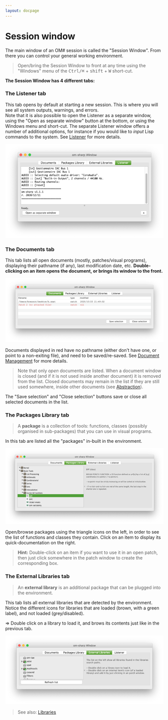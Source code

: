 ```yaml
---
layout: docpage
---
```


# Session window

The main window of an OM# session is called the "Session Window". 
From there you can control your general working environment.

> Open/bring the Session Window to front at any time using the "Windows" menu of the  <kbd>Ctrl/⌘</kbd> + <kbd>shift</kbd> + <kbd>W</kbd> short-cut.


**The Session Window has 4 different tabs:**

### The **Listener** tab

This tab opens by default at starting a new session. This is where you will see all system outputs, warnings, and errors.   
Note that it is also possible to open the Listener as a separate window, using the "Open as separate window" button at the bottom, or using the Windows menu and short-cut. The separate Listener window offers a number of additional options, for instance if you would like to _input_ Lisp commands to the system. See [Listener](listener) for more details.


<img src="session_img/session-listener.png">

### The **Documents** tab 

This tab lists all open documents (mostly, patches/visual programs), displaying their pathname (if any), last modification date, etc. 
**Double-clicking on an item opens the document, or brings its window to the front.**

<img src="session_img/session-documents.png">


Documents displayed in red have no pathname (either don't have one, or point to a non-exiting file), and need to be saved/re-saved. 
See [Document Management](doc-management) for more details. 

> Note that only _open_ documents are listed. When a document window is closed (and if it is not used inside another document) it is removed from the list. 
Closed documents may remain in the list if they are still used somewhere, inside other documents (see [Abstraction](abstraction)). 

The "Save selection" and "Close selection" buttons save or close all selected documents in the list.

### The **Packages Library** tab 

> A **package** is a collection of tools: functions, classes (possibly organised in sub-packages) that you can use in visual programs.

In this tab are listed all the "packages" in-built in the environment.

<img src="session_img/session-packages.png">

Open/browse packages using the triangle icons on the left, in order to see the list of functions and classes they contain.
Click on an item to display its quick-documentation on the right.

> **Hint:** Double-click on an item if you want to use it in an open patch, then just click somewhere in the patch window to create the corresponding box.

### The **External Libraries** tab 

> An **external library** is an additional package that can be plugged into the environment.

This tab lists all external libraries that are detected by the environment. 
Notice the different icons for libraries that are loaded (brown, with a green label), and not loaded (grey/disabled). 

=> Double click on a library to load it, and brows its contents just like in the previous tab.

<img src="session_img/session-libs.png">


> See also: [Libraries](libraries)
